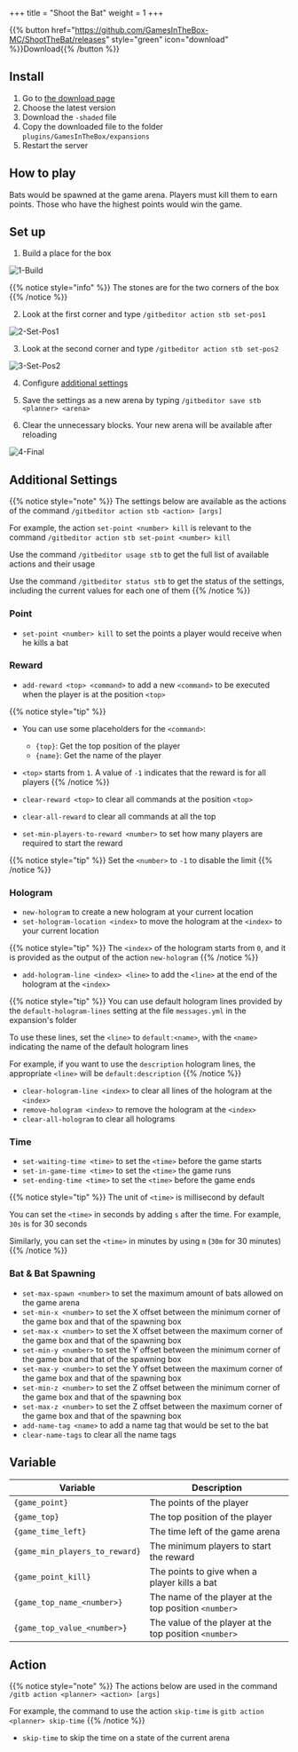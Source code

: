 +++
title = "Shoot the Bat"
weight = 1
+++

{{% button href="https://github.com/GamesInTheBox-MC/ShootTheBat/releases" style="green" icon="download" %}}Download{{% /button %}}

## Install

1. Go to [the download page](https://github.com/GamesInTheBox-MC/ShootTheBat/releases)
2. Choose the latest version
3. Download the `-shaded` file
4. Copy the downloaded file to the folder `plugins/GamesInTheBox/expansions`
5. Restart the server

## How to play

Bats would be spawned at the game arena. Players must kill them to earn points. Those who have the highest points would win the game.

## Set up

1. Build a place for the box

![1-Build](1-build.png)

{{% notice style="info" %}}
The stones are for the two corners of the box
{{% /notice %}}

2. Look at the first corner and type `/gitbeditor action stb set-pos1`

![2-Set-Pos1](2-set-pos1.png)

3. Look at the second corner and type `/gitbeditor action stb set-pos2`

![3-Set-Pos2](3-set-pos2.png)

4. Configure [additional settings](#additional-settings)

5. Save the settings as a new arena by typing `/gitbeditor save stb <planner> <arena>`

6. Clear the unnecessary blocks. Your new arena will be available after reloading

![4-Final](4-final.png)

## Additional Settings

{{% notice style="note" %}}
The settings below are available as the actions of the command `/gitbeditor action stb <action> [args]`

For example, the action `set-point <number> kill` is relevant to the command `/gitbeditor action stb set-point <number> kill`

Use the command `/gitbeditor usage stb` to get the full list of available actions and their usage

Use the command `/gitbeditor status stb` to get the status of the settings, including the current values for each one of them
{{% /notice %}}

### Point

* `set-point <number> kill` to set the points a player would receive when he kills a bat

### Reward

* `add-reward <top> <command>` to add a new `<command>` to be executed when the player is at the position `<top>`

{{% notice style="tip" %}}
* You can use some placeholders for the `<command>`:
  * `{top}`: Get the top position of the player
  * `{name}`: Get the name of the player
* `<top>` starts from `1`. A value of `-1` indicates that the reward is for all players
{{% /notice %}}

* `clear-reward <top>` to clear all commands at the position `<top>`
* `clear-all-reward` to clear all commands at all the top
* `set-min-players-to-reward <number>` to set how many players are required to start the reward

{{% notice style="tip" %}}
Set the `<number>` to `-1` to disable the limit
{{% /notice %}}

### Hologram

* `new-hologram` to create a new hologram at your current location
* `set-hologram-location <index>` to move the hologram at the `<index>` to your current location

{{% notice style="tip" %}}
The `<index>` of the hologram starts from `0`, and it is provided as the output of the action `new-hologram`
{{% /notice %}}

* `add-hologram-line <index> <line>` to add the `<line>` at the end of the hologram at the `<index>`

{{% notice style="tip" %}}
You can use default hologram lines provided by the `default-hologram-lines` setting at the file `messages.yml` in the expansion's folder

To use these lines, set the `<line>` to `default:<name>`, with the `<name>` indicating the name of the default hologram lines

For example, if you want to use the `description` hologram lines, the appropriate `<line>` will be `default:description`
{{% /notice %}}

* `clear-hologram-line <index>` to clear all lines of the hologram at the `<index>`
* `remove-hologram <index>` to remove the hologram at the `<index>`
* `clear-all-hologram` to clear all holograms

### Time

* `set-waiting-time <time>` to set the `<time>` before the game starts
* `set-in-game-time <time>` to set the `<time>` the game runs
* `set-ending-time <time>` to set the `<time>` before the game ends

{{% notice style="tip" %}}
The unit of `<time>` is millisecond by default

You can set the `<time>` in seconds by adding `s` after the time. For example, `30s` is for 30 seconds

Similarly, you can set the `<time>` in minutes by using `m` (`30m` for 30 minutes)
{{% /notice %}}

### Bat & Bat Spawning

* `set-max-spawn <number>` to set the maximum amount of bats allowed on the game arena
* `set-min-x <number>` to set the X offset between the minimum corner of the game box and that of the spawning box
* `set-max-x <number>` to set the X offset between the maximum corner of the game box and that of the spawning box
* `set-min-y <number>` to set the Y offset between the minimum corner of the game box and that of the spawning box
* `set-max-y <number>` to set the Y offset between the maximum corner of the game box and that of the spawning box
* `set-min-z <number>` to set the Z offset between the minimum corner of the game box and that of the spawning box
* `set-max-z <number>` to set the Z offset between the maximum corner of the game box and that of the spawning box
* `add-name-tag <name>` to add a name tag that would be set to the bat
* `clear-name-tags` to clear all the name tags

## Variable

| Variable | Description |
| --- | --- |
| `{game_point}` | The points of the player |
| `{game_top}` | The top position of the player |
| `{game_time_left}` | The time left of the game arena |
| `{game_min_players_to_reward}` | The minimum players to start the reward |
| `{game_point_kill}` | The points to give when a player kills a bat |
| `{game_top_name_<number>}` | The name of the player at the top position `<number>` |
| `{game_top_value_<number>}` | The value of the player at the top position `<number>` |

## Action

{{% notice style="note" %}}
The actions below are used in the command `/gitb action <planner> <action> [args]`

For example, the command to use the action `skip-time` is `gitb action <planner> skip-time`
{{% /notice %}}

* `skip-time` to skip the time on a state of the current arena

